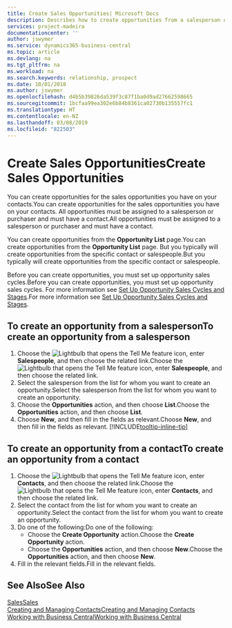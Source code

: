 ```yaml
---
title: Create Sales Opportunities| Microsoft Docs
description: Describes how to create opportunities from a salesperson or a contact in Business Central.
services: project-madeira
documentationcenter: ''
author: jswymer
ms.service: dynamics365-business-central
ms.topic: article
ms.devlang: na
ms.tgt_pltfrm: na
ms.workload: na
ms.search.keywords: relationship, prospect
ms.date: 10/01/2018
ms.author: jswymer
ms.openlocfilehash: d4b5b39826da539f3c87f1ba0d9ad27662598665
ms.sourcegitcommit: 1bcfaa99ea302e6b84b8361ca02730b135557fc1
ms.translationtype: HT
ms.contentlocale: en-NZ
ms.lasthandoff: 03/08/2019
ms.locfileid: "822503"
---
```

# <a name="create-sales-opportunities"></a><span data-ttu-id="c9df1-103">Create Sales Opportunities</span><span class="sxs-lookup"><span data-stu-id="c9df1-103">Create Sales Opportunities</span></span>
<span data-ttu-id="c9df1-104">You can create opportunities for the sales opportunities you have on your contacts.</span><span class="sxs-lookup"><span data-stu-id="c9df1-104">You can create opportunities for the sales opportunities you have on your contacts.</span></span> <span data-ttu-id="c9df1-105">All opportunities must be assigned to a salesperson or purchaser and must have a contact.</span><span class="sxs-lookup"><span data-stu-id="c9df1-105">All opportunities must be assigned to a salesperson or purchaser and must have a contact.</span></span>

<span data-ttu-id="c9df1-106">You can create opportunities from the **Opportunity List** page.</span><span class="sxs-lookup"><span data-stu-id="c9df1-106">You can create opportunities from the **Opportunity List** page.</span></span> <span data-ttu-id="c9df1-107">But you typically will create opportunities from the specific contact or salespeople.</span><span class="sxs-lookup"><span data-stu-id="c9df1-107">But you typically will create opportunities from the specific contact or salespeople.</span></span>

<span data-ttu-id="c9df1-108">Before you can create opportunities, you must set up opportunity sales cycles.</span><span class="sxs-lookup"><span data-stu-id="c9df1-108">Before you can create opportunities, you must set up opportunity sales cycles.</span></span> <span data-ttu-id="c9df1-109">For more information see [Set Up Opportunity Sales Cycles and Stages](marketing-how-setup-opportunity-sales-cycles-stages.md).</span><span class="sxs-lookup"><span data-stu-id="c9df1-109">For more information see [Set Up Opportunity Sales Cycles and Stages](marketing-how-setup-opportunity-sales-cycles-stages.md).</span></span>

## <a name="to-create-an-opportunity-from-a-salesperson"></a><span data-ttu-id="c9df1-110">To create an opportunity from a salesperson</span><span class="sxs-lookup"><span data-stu-id="c9df1-110">To create an opportunity from a salesperson</span></span>
1. <span data-ttu-id="c9df1-111">Choose the ![Lightbulb that opens the Tell Me feature](media/ui-search/search_small.png "Tell me what you want to do") icon, enter **Salespeople**, and then choose the related link.</span><span class="sxs-lookup"><span data-stu-id="c9df1-111">Choose the ![Lightbulb that opens the Tell Me feature](media/ui-search/search_small.png "Tell me what you want to do") icon, enter **Salespeople**, and then choose the related link.</span></span>
2. <span data-ttu-id="c9df1-112">Select the salesperson from the list for whom you want to create an opportunity.</span><span class="sxs-lookup"><span data-stu-id="c9df1-112">Select the salesperson from the list for whom you want to create an opportunity.</span></span>
3. <span data-ttu-id="c9df1-113">Choose the **Opportunities** action, and then choose **List**.</span><span class="sxs-lookup"><span data-stu-id="c9df1-113">Choose the **Opportunities** action, and then choose **List**.</span></span>
4. <span data-ttu-id="c9df1-114">Choose **New**, and then fill in the fields as relevant.</span><span class="sxs-lookup"><span data-stu-id="c9df1-114">Choose **New**, and then fill in the fields as relevant.</span></span> [!INCLUDE[tooltip-inline-tip](includes/tooltip-inline-tip_md.md)]  



## <a name="to-create-an-opportunity-from-a-contact"></a><span data-ttu-id="c9df1-115">To create an opportunity from a contact</span><span class="sxs-lookup"><span data-stu-id="c9df1-115">To create an opportunity from a contact</span></span>
1. <span data-ttu-id="c9df1-116">Choose the ![Lightbulb that opens the Tell Me feature](media/ui-search/search_small.png "Tell me what you want to do") icon, enter **Contacts**, and then choose the related link.</span><span class="sxs-lookup"><span data-stu-id="c9df1-116">Choose the ![Lightbulb that opens the Tell Me feature](media/ui-search/search_small.png "Tell me what you want to do") icon, enter **Contacts**, and then choose the related link.</span></span>
2. <span data-ttu-id="c9df1-117">Select the contact from the list for whom you want to create an opportunity.</span><span class="sxs-lookup"><span data-stu-id="c9df1-117">Select the contact from the list for whom you want to create an opportunity.</span></span>
3. <span data-ttu-id="c9df1-118">Do one of the following:</span><span class="sxs-lookup"><span data-stu-id="c9df1-118">Do one of the following:</span></span>
   * <span data-ttu-id="c9df1-119">Choose the **Create Opportunity** action.</span><span class="sxs-lookup"><span data-stu-id="c9df1-119">Choose the **Create Opportunity** action.</span></span>
   * <span data-ttu-id="c9df1-120">Choose the  **Opportunities** action, and then choose **New**.</span><span class="sxs-lookup"><span data-stu-id="c9df1-120">Choose the  **Opportunities** action, and then choose **New**.</span></span>
4. <span data-ttu-id="c9df1-121">Fill in the relevant fields.</span><span class="sxs-lookup"><span data-stu-id="c9df1-121">Fill in the relevant fields.</span></span>

## <a name="see-also"></a><span data-ttu-id="c9df1-122">See Also</span><span class="sxs-lookup"><span data-stu-id="c9df1-122">See Also</span></span>
[<span data-ttu-id="c9df1-123">Sales</span><span class="sxs-lookup"><span data-stu-id="c9df1-123">Sales</span></span>](sales-manage-sales.md)  
[<span data-ttu-id="c9df1-124">Creating and Managing Contacts</span><span class="sxs-lookup"><span data-stu-id="c9df1-124">Creating and Managing Contacts</span></span>](marketing-contacts.md)  
[<span data-ttu-id="c9df1-125">Working with Business Central</span><span class="sxs-lookup"><span data-stu-id="c9df1-125">Working with Business Central</span></span>](ui-work-product.md)

